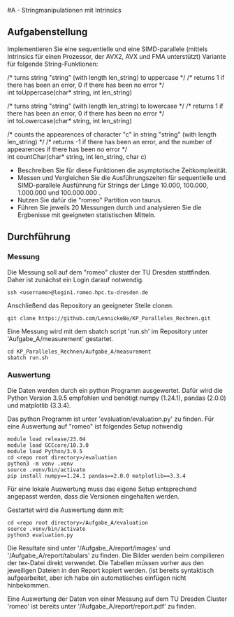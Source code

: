 #A - Stringmanipulationen mit Intrinsics

## Aufgabenstellung

Implementieren Sie eine sequentielle und eine SIMD-parallele (mittels Intrinsics für einen Prozessor, der AVX2, AVX und FMA unterstützt) Variante für folgende String-Funktionen:

/\* turns string "string" (with length len_string) to uppercase \*/
/\* returns 1 if there has been an error, 0 if there has been no error \*/\
int toUppercase(char\* string, int len_string)

/\* turns string "string" (with length len_string) to lowercase \*/
/\* returns 1 if there has been an error, 0 if there has been no error \*/\
int toLowercase(char\* string, int len_string)

/\* counts the appearences of character "c" in string "string" (with length len_string) \*/
/\* returns -1 if there has been an error, and the number of appearences if there has been no error \*/\
int countChar(char\* string, int len_string, char c)


- Beschreiben Sie für diese Funktionen die asymptotische Zeitkomplexität.
- Messen und Vergleichen Sie die Ausführungszeiten für sequentielle und SIMD-parallele Ausführung für Strings der Länge 10.000, 100.000, 1.000.000 und 100.000.000 .
- Nutzen Sie dafür die "romeo" Partition von taurus.
- Führen Sie jeweils 20 Messungen durch und analysieren Sie die Ergbenisse mit geeigneten statistischen Mitteln.

## Durchführung

### Messung
Die Messung soll auf dem "romeo" cluster der TU Dresden stattfinden.
Daher ist zunächst ein Login darauf notwendig.

```
ssh <username>@login1.romeo.hpc.tu-dresden.de
```

Anschließend das Repository an geeigneter Stelle clonen.

```
git clone https://github.com/LennickeBe/KP_Paralleles_Rechnen.git
```

Eine Messung wird mit dem sbatch script 'run.sh' im Repository unter 'Aufgabe_A/measurement' gestartet.

```
cd KP_Paralleles_Rechnen/Aufgabe_A/measurement
sbatch run.sh
```

### Auswertung
Die Daten werden durch ein python Programm ausgewertet. Dafür wird die Python Version 3.9.5 empfohlen und benötigt numpy (1.24.1), pandas (2.0.0) und matplotlib (3.3.4).

Das python Programm ist unter 'evaluation/evaluation.py' zu finden.
Für eine Auswertung auf "romeo" ist folgendes Setup notwendig

```
module load release/23.04
module load GCCcore/10.3.0
module load Python/3.9.5
cd <repo root directory>/evaluation
python3 -m venv .venv
source .venv/bin/activate
pip install numpy==1.24.1 pandas==2.0.0 matplotlib==3.3.4
```

Für eine lokale Auswertung muss das eigene Setup entsprechend angepasst werden, dass die Versionen eingehalten werden.

Gestartet wird die Auswertung dann mit:

```
cd <repo root directory>/Aufgabe_A/evaluation
source .venv/bin/activate
python3 evaluation.py
```

Die Resultate sind unter '<repo root directory>/Aufgabe_A/report/images' und  '<repo root directory>/Aufgabe_A/report/tabulars' zu finden.
Die Bilder werden beim compilieren der tex-Datei direkt verwendet. Die Tabellen müssen vorher aus den jeweiligen Dateien in den Report kopiert werden. (ist bereits syntaktisch aufgearbeitet, aber ich habe ein automatisches einfügen nicht hinbekommen.  

Eine Auswertung der Daten von einer Messung auf dem TU Dresden Cluster 'romeo' ist bereits unter '<repo root directory>/Aufgabe_A/report/report.pdf' zu finden.  
